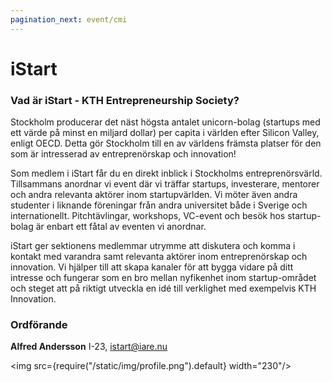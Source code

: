 ```yaml
---
pagination_next: event/cmi
---
```

# iStart

### Vad är iStart - KTH Entrepreneurship Society?


Stockholm producerar det näst högsta antalet unicorn-bolag (startups med ett värde på minst en miljard dollar) per capita i världen efter Silicon Valley, enligt OECD. Detta gör Stockholm till en av världens främsta platser för den som är intresserad av entreprenörskap och innovation!

Som medlem i iStart får du en direkt inblick i Stockholms entreprenörsvärld. Tillsammans anordnar vi event där vi träffar startups, investerare, mentorer och andra relevanta aktörer inom startupvärlden. Vi möter även andra studenter i liknande föreningar från andra universitet både i Sverige och internationellt. Pitchtävlingar, workshops, VC-event och besök hos startup-bolag är enbart ett fåtal av eventen vi anordnar.

iStart ger sektionens medlemmar utrymme att diskutera och komma i kontakt med varandra samt relevanta aktörer inom entreprenörskap och innovation. Vi hjälper till att skapa kanaler för att bygga vidare på ditt intresse och fungerar som en bro mellan nyfikenhet inom startup-området och steget att på riktigt utveckla en idé till verklighet med exempelvis KTH Innovation.

### Ordförande

__Alfred Andersson__ I-23, istart@iare.nu

<img src={require("/static/img/profile.png").default} width="230"/>